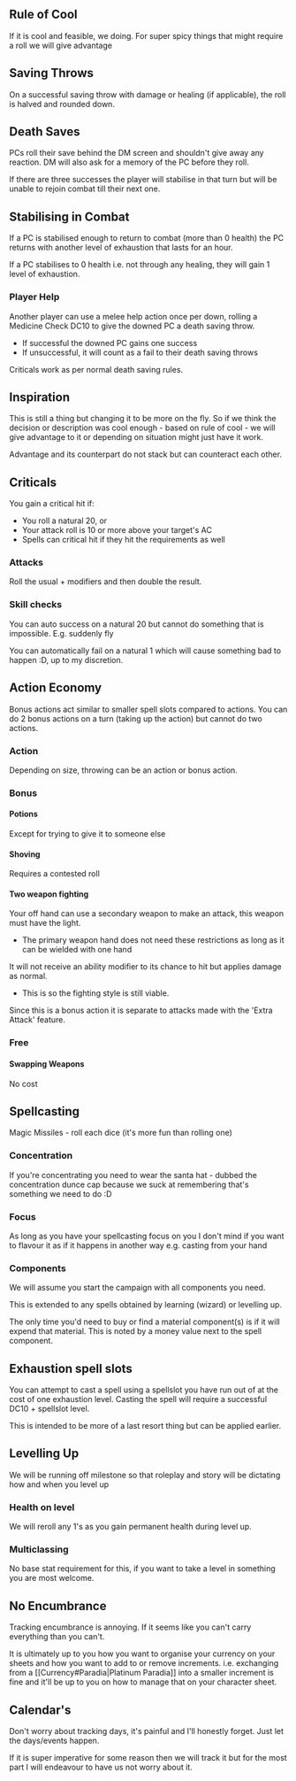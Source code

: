 ## Rule of Cool
If it is cool and feasible, we doing. 
For super spicy things that might require a roll we will give advantage

## Saving Throws
On a successful saving throw with damage or healing (if applicable), the roll is halved and rounded down.

## Death Saves
PCs roll their save behind the DM screen and shouldn't give away any reaction. DM will also ask for a memory of the PC before they roll.

If there are three successes the player will stabilise in that turn but will be unable to rejoin combat till their next one.

## Stabilising in Combat
If a PC is stabilised enough to return to combat (more than 0 health) the PC returns with another level of exhaustion that lasts for an hour.

If a PC stabilises to 0 health i.e. not through any healing, they will gain 1 level of exhaustion.

### Player Help
Another player can use a melee help action once per down, rolling a Medicine Check DC10 to give the downed PC a death saving throw.
- If successful the downed PC gains one success
- If unsuccessful, it will count as a fail to their death saving throws

Criticals work as per normal death saving rules.

## Inspiration
This is still a thing but changing it to be more on the fly. So if we think the decision or description was cool enough - based on rule of cool - we will give advantage to it or depending on situation might just have it work.

Advantage and its counterpart do not stack but can counteract each other.

## Criticals
You gain a critical hit if:
-   You roll a natural 20, or
-   Your attack roll is 10 or more above your target's AC
-   Spells can critical hit if they hit the requirements as well

### Attacks
Roll the usual + modifiers and then double the result.

### Skill checks
You can auto success on a natural 20 but cannot do something that is impossible. E.g. suddenly fly 

You can automatically fail on a natural 1 which will cause something bad to happen :D, up to my discretion.

## Action Economy
Bonus actions act similar to smaller spell slots compared to actions. You can do 2 bonus actions on a turn (taking up the action) but cannot do two actions.

### Action
Depending on size, throwing can be an action or bonus action.

### Bonus
#### Potions
Except for trying to give it to someone else

#### Shoving
Requires a contested roll

#### Two weapon fighting
Your off hand can use a secondary weapon to make an attack, this weapon must have the light.
- The primary weapon hand does not need these restrictions as long as it can be wielded with one hand

It will not receive an ability modifier to its chance to hit but applies damage as normal.
- This is so the fighting style is still viable.

Since this is a bonus action it is separate to attacks made with the 'Extra Attack' feature.


### Free
#### Swapping Weapons
No cost 

## Spellcasting 
Magic Missiles - roll each dice (it's more fun than rolling one)

### Concentration
If you're concentrating you need to wear the santa hat - dubbed the concentration dunce cap because we suck at remembering that's something we need to do :D

### Focus
As long as you have your spellcasting focus on you I don't mind if you want to flavour it as if it happens in another way e.g. casting from your hand

### Components
We will assume you start the campaign with all components you need.

This is extended to any spells obtained by learning (wizard) or levelling up.

The only time you'd need to buy or find a material component(s) is if it will expend that material. This is noted by a money value next to the spell component.

## Exhaustion spell slots
You can attempt to cast a spell using a spellslot you have run out of at the cost of one exhaustion level. Casting the spell will require a successful DC10 + spellslot level.

This is intended to be more of a last resort thing but can be applied earlier.

## Levelling Up
We will be running off milestone so that roleplay and story will be dictating how and when you level up

### Health on level
We will reroll any 1's as you gain permanent health during level up.

### Multiclassing
No base stat requirement for this, if you want to take a level in something you are most welcome.


## No Encumbrance
Tracking encumbrance is annoying. If it seems like you can't carry everything than you can't.

It is ultimately up to you how you want to organise your currency on your sheets and how you want to add to or remove increments. i.e. exchanging from a [[Currency#Paradia|Platinum Paradia]] into a smaller increment is fine and it'll be up to you on how to manage that on your character sheet.


## Calendar's
Don't worry about tracking days, it's painful and I'll honestly forget. Just let the days/events happen.

If it is super imperative for some reason then we will track it but for the most part I will endeavour to have us not worry about it.